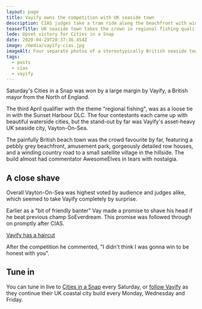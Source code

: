 ```yaml
---
layout: page
title: Vayify owns the competition with UK seaside town
description: CIAS judges take a tram ride along the beachfront with winning town Vayton-On-Sea
teaserTitle: UK seaside town takes the crown in regional fishing qualifier
lede: Upset victory for Cities in a Snap
date: 2020-04-29T20:37:36.454Z
image: /media/vayify-cias.jpg
imageAlt: Four separate photos of a stereotypically British seaside town 
tags:
  - posts
  - cias
  - vayify
---
```

Saturday's Cities in a Snap was won by a large margin by Vayify, a British mayor from the North of England.

The third April qualifier with the theme "regional fishing", was as a loose tie in with the Sunset Harbour DLC. The four contestants each came up with beautiful waterside cities, but the stand-out by far was Vayify's asset-heavy UK seaside city, Vayton-On-Sea.

The painfully British beach town was the crowd favourite by far, featuring a pebbly grey beachfront, amusement park, gorgeously detailed row houses, and a winding country road to a small satellite village in the hillside. The build almost had commentator AwesomeElves in tears with nostalgia.

## A close shave

Overall Vayton-On-Sea was highest voted by audience and judges alike, which seemed to take Vayify completely by surprise. 

Earlier as a "bit of friendly banter" Vay made a promise to shave his head if he beat previous champ SoEverdream. This promise was followed through on promptly after CIAS.

<a href="https://clips.twitch.tv/EnergeticMotionlessBulgogiHoneyBadger" class="embed">Vayify has a haircut</a>

After the competition he commented, "I didn't think I was gonna win to be honest with you".

## Tune in

You can tune in live to [Cities in a Snap](https://www.twitch.tv/citiesinasnap) every Saturday, or [follow Vayify](https://www.twitch.tv/vayify) as they continue their UK coastal city build every Monday, Wednesday and Friday.